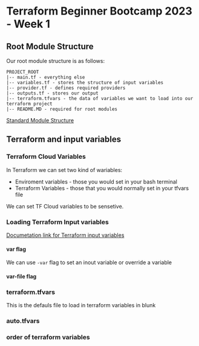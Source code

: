 # Terraform Beginner Bootcamp 2023 - Week 1 


## Root Module Structure

Our root module structure is as follows:
```
PROJECT_ROOT
|-- main.tf - everything else
|-- variables.tf - stores the structure of input variables
|-- provider.tf - defines required providers
|-- outputs.tf - stores our output
|-- terraform.tfvars - the data of variables we want to load into our terraform project
|-- README.MD - required for root modules
```
[Standard Module Structure](https://developer.hashicorp.com/terraform/language/modules/develop/structure)

## Terraform and input variables

### Terraform Cloud Variables 

In Terraform we can set two kind of wariables:
- Enviroment variables - those you would set in your bash terminal 
- Terraform Variables - those that you would normally set in your tfvars file 

We can set TF Cloud variables to be sensetive. 

### Loading Terraform Input variables

[Documetation link for Terraform input variables](https://developer.hashicorp.com/terraform/language/values/variables)

#### var flag
We can use `-var` flag to set an inout variable or override a variable 

#### var-file flag 


### terraform.tfvars

This is the defauls file to load in terraform variables in blunk 

### auto.tfvars 


### order of terraform variables 

